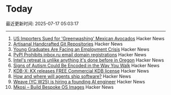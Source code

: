 # Today

最近更新时间: 2025-07-17 05:03:17

--- 
1. [US Importers Sued for 'Greenwashing' Mexican Avocados](https://civileats.com/2025/07/09/u-s-importers-sued-for-greenwashing-mexican-avocados/) Hacker News
2. [Artisanal Handcrafted Git Repositories](https://drew.silcock.dev/blog/artisanal-git/) Hacker News
3. [Young Graduates Are Facing an Employment Crisis](https://www.wsj.com/economy/jobs/jobs-unemployment-rise-young-people-ce4704d8) Hacker News
4. [PyPI Prohibits inbox.ru email domain registrations](https://blog.pypi.org/posts/2025-06-15-prohibiting-inbox-ru-emails/) Hacker News
5. [Intel's retreat is unlike anything it's done before in Oregon](https://www.oregonlive.com/silicon-forest/2025/07/intels-retreat-is-unlike-anything-its-done-before-in-oregon.html) Hacker News
6. [Signs of Autism Could Be Encoded in the Way You Walk](https://www.sciencealert.com/signs-of-autism-could-be-encoded-in-the-way-you-walk) Hacker News
7. [KDB-X: KX releases FREE Commercial KDB license](https://www.defconq.tech/blog/From%20Elite%20to%20Everyone%20-%20KX%20Community%20Edition%20Breaks%20Loose) Hacker News
8. [How and where will agents ship software?](https://www.instantdb.com/essays/agents) Hacker News
9. [Weave (YC W25) is hiring a founding AI engineer](https://www.ycombinator.com/companies/weave-3/jobs/SqFnIFE-founding-ai-engineer) Hacker News
10. [Mkosi – Build Bespoke OS Images](https://mkosi.systemd.io/) Hacker News

